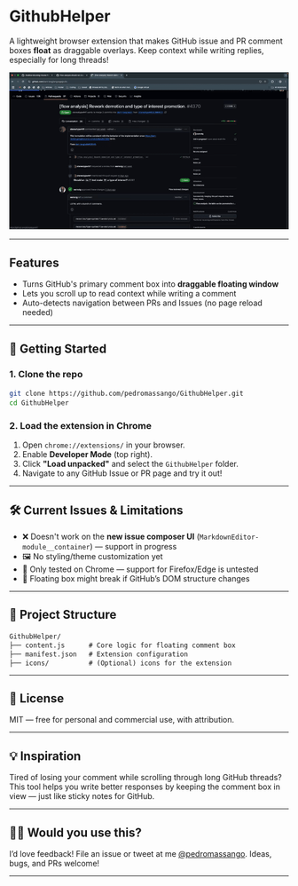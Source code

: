 # GithubHelper

A lightweight browser extension that makes GitHub issue and PR comment boxes **float** as draggable overlays. Keep context while writing replies, especially for long threads!


![Demo Screenshot](/assets/preview.gif)

---

## Features

* Turns GitHub's primary comment box into **draggable floating window**
* Lets you scroll up to read context while writing a comment
* Auto-detects navigation between PRs and Issues (no page reload needed)

---

## 🚀 Getting Started

### 1. Clone the repo

```bash
git clone https://github.com/pedromassango/GithubHelper.git
cd GithubHelper
```

### 2. Load the extension in Chrome

1. Open `chrome://extensions/` in your browser.
2. Enable **Developer Mode** (top right).
3. Click **"Load unpacked"** and select the `GithubHelper` folder.
4. Navigate to any GitHub Issue or PR page and try it out!

---

## 🛠️ Current Issues & Limitations

* ❌ Doesn't work on the **new issue composer UI** (`MarkdownEditor-module__container`) — support in progress
* 🖼️ No styling/theme customization yet
* 🧪 Only tested on Chrome — support for Firefox/Edge is untested
* 🔁 Floating box might break if GitHub’s DOM structure changes

---

## 📁 Project Structure

```
GithubHelper/
├── content.js      # Core logic for floating comment box
├── manifest.json   # Extension configuration
├── icons/          # (Optional) icons for the extension
```

---

## 📜 License

MIT — free for personal and commercial use, with attribution.

---

## 💡 Inspiration

Tired of losing your comment while scrolling through long GitHub threads? This tool helps you write better responses by keeping the comment box in view — just like sticky notes for GitHub.

---

## 🙇‍♂️ Would you use this?

I’d love feedback! File an issue or tweet at me [@pedromassango](https://twitter.com/pedromassango).
Ideas, bugs, and PRs welcome!

---
